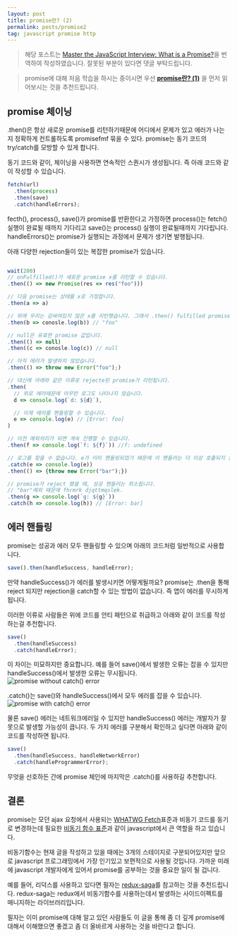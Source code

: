 ```yaml
---
layout: post
title: promise란? (2)
permalink: posts/promise2
tag: javascript promise http
---
```


> 해당 포스트는 [Master the JavaScript Interview: What is a Promise?](https://medium.com/javascript-scene/master-the-javascript-interview-what-is-a-promise-27fc71e77261)을 번역하여 작성하였습니다. 잘못된 부분이 있다면 댓글 부탁드립니다.

> promise에 대해 처음 학습을 하시는 중이시면 우선 **[promise란? (1)](https://yngmanie.space/posts/promise1)** 을 먼저 읽어보시는 것을 추천드립니다.

## promise 체이닝

.then()은 항상 새로운 promise를 리턴하기때문에 어디에서 문제가 있고 에러가 나는지 정확하게 컨트롤하도록 promisefmf 묶을 수 있다. promise는 동기 코드의 try/catch를 모방할 수 있게 합니다.

동기 코드와 같이, 체이닝을 사용하면 연속적인 스퀀시가 생성됩니다. 즉 아래 코드와 같이 작성할 수 있습니다.

```javascript
fetch(url)
  .then(process)
  .then(save)
  .catch(handleErrors);
```

fecth(), process(), save()가 promise를 반환한다고 가정하면 process()는 fetch() 실행이 완료될 때까지 기다리고 save()는 process() 실행이 완료될때까지 기다립니다. handleErrors()는 promise가 실행되는 과정에서 문제가 생기면 발행됩니다.

아래 다양한 rejection들이 있는 복잡한 promise가 있습니다.

```javascript

wait(200)
// onFulfilled()가 새로운 promise x를 리턴할 수 있습니다.
.then(() => new Promise(res => res("foo")))

// 다음 promise는 상태를 x로 가정합니다.
.then(a => a)

// 위에 우리는 감싸여있지 않은 x를 리턴했습니다. 그래서 .then() fulfilled promise 값을 리턴합니다.
.then(b => conosle.log(b)) // "foo"

// null은 유효한 promise 값입니다.
.then(() => null)
.then((c => conosle.log(c)) // null

// 아직 에러가 발생하지 않았습니다.
.then(() => throw new Error("foo");)

// 대신에 아래와 같은 이류로 rejecte된 promise가 리턴됩니다.
.then(
  // 위로 에러때문에 아무런 로그도 나타나지 않습니다.
  d => console.log(`d: ${d}`),

  // 이제 에러를 핸들링할 수 있습니다.
  e => console.log(e) // [Error: foo]
)

// 이전 예외처리가 되면 계속 진행할 수 있습니다.
.then(f => console.log(`f: ${f}`)) //f: undefined

// 로그를 찾을 수 없습니다. e가 이미 핸들링되었기 때문에 이 핸들러는 더 이상 호출되지 않습니다.
.catch(e => console.log(e))
.then(() => {throw new Error("bar");})

// promise가 reject 됐을 때, 성공 핸들러는 취소됩니다.
// "bar"예외 때문에 fhrmrk djqttmqslek.
.then(g => console.log(`g: ${g}`))
.catch(h => console.log(h)) // [Error: bar]

```

## 에러 핸들링

promise는 성공과 에러 모두 핸들링할 수 있으며 아래의 코드처럼 일반적으로 사용합니다.

```javascript
save().then(handleSuccess, handleError);
```

만약 handleSuccess()가 에러를 발생시키면 어떻게될까요? promise는 .then을 통해 reject 되지만 rejection을 catch할 수 있는 방법이 없습니다. 즉 앱이 에러를 무시하게 됩니다.

이러한 이류로 사람들은 위에 코드를 안티 패턴으로 취급하고 아래와 같이 코드를 작성하는걸 추천합니다.

```javascript
save()
  .then(handleSuccess)
  .catch(handleError);
```

이 차이는 미묘하지만 중요합니다. 예를 들어 save()에서 발생한 오류는 잡을 수 있지만 handleSuccess()에서 발생한 오류는 무시됩니다.
![promise without catch() error](https://cdn-images-1.medium.com/max/800/1*5Z_vNz6xHn9mjTgvrqa2Aw.png)

.catch()는 save()와 handleSuccess()에서 모두 에러를 잡을 수 있습니다.
![promise with catch() error](https://cdn-images-1.medium.com/max/800/1*vRaV9sYpYKdxBj3Ld7KM1Q.png)

물론 save() 에러는 네트워크에러일 수 있지만 handleSuccess() 에러는 개발자가 잘못으로 발생할 가능성이 큽니다. 두 가지 에러를 구분해서 확인하고 싶다면 아래와 같이 코드를 작성하면 됩니다.

```javascript
save()
  .then(handleSuccess, handleNetworkError)
  .catch(handleProgrammerError);
```

무엇을 선호하든 간에 promise 체인에 마지막은 .catch()를 사용하길 추천합니다.

## 결론

promise는 모던 ajax 요청에서 사용되는 [WHATWG Fetch](https://fetch.spec.whatwg.org/)표준과 비동기 코드를 동기로 변경하는데 필요한 [비동기 함수 표준](https://tc39.github.io/ecmascript-asyncawait/)과 같이 javascript에서 큰 역할을 하고 있습니다.

비동기함수는 현재 글을 작성하고 있을 때에는 3개의 스테이지로 구분되어있지만 앞으로 javascript 프로그래밍에서 가장 인기있고 보편적으로 사용될 것입니다. 가까운 미래에 javascript 개발자에게 있어서 promise를 공부하는 것을 중요한 일이 될 겁니다.

예를 들어, 리덕스를 사용하고 있다면 필자는 [redux-saga](https://medium.com/javascript-scene/master-the-javascript-interview-what-is-a-promise-27fc71e77261)를 참고하는 것을 추천드립니다. redux-saga는 redux에서 비동기함수를 사용하는데서 발생하는 사이드이펙트를 매니지하는 라이브러리입니다.

필자는 이미 promise에 대해 알고 있던 사람들도 이 글을 통해 좀 더 깊게 promise에 대해서 이해했으면 좋겠고 좀 더 올바르게 사용하는 것을 바란다고 합니다.
